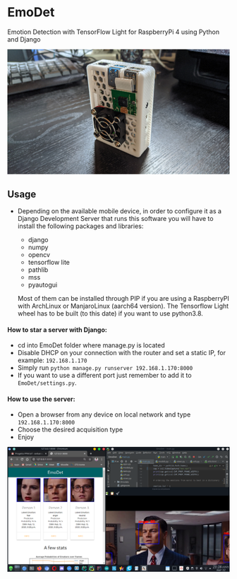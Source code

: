 # EmoDet
Emotion Detection with TensorFlow Light for RaspberryPi 4 using Python and Django 

<img src= "/DemoPics/rasp1.jpg">

## Usage
*   Depending on the available mobile device, in order to configure it 
    as a Django Development Server that runs this software you will have
    to install the following packages and libraries:
    * django
    * numpy
    * opencv
    * tensorflow lite
    * pathlib
    * mss
    * pyautogui
    
    Most of them can be installed through PIP if you are using a RaspberryPI
    with ArchLinux or ManjaroLinux (aarch64 version).
    The Tensorflow Light wheel has to be built (to this date) if you want to 
    use python3.8.
    
#### How to star a server with Django:
*   cd into EmoDet folder where manage.py is located
*   Disable DHCP on your connection with the router and set a 
    static IP, for example: `192.168.1.170`
*   Simply run `python manage.py runserver 192.168.1.170:8000`
*   If you want to use a different port just remember to add it to 
    `EmoDet/settings.py`.
  
#### How to use the server:
*   Open a browser from any device on local network and type `192.168.1.170:8000`
*   Choose the desired acquisition type
*   Enjoy

<img src= "/DemoPics/demo.png">

